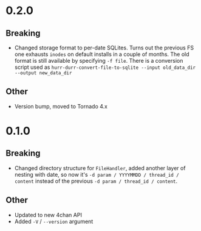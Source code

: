 # 0.2.0
## Breaking
 * Changed storage format to per-date SQLites. Turns out the previous FS one exhausts `inodes` on default installs
 in a couple of months. The old format is still available by specifying `-f file`. There is a conversion script
 used as `hurr-durr-convert-file-to-sqlite --input old_data_dir --output new_data_dir`

## Other
 * Version bump, moved to Tornado 4.x

# 0.1.0
## Breaking
 * Changed directory structure for `FileHandler`, added another layer of nesting with date, so now it's `-d param / YYYYMMDD / thread_id / content`
   instead of the previous `-d param / thread_id / content`.

## Other
 * Updated to new 4chan API
 * Added `-V` / `--version` argument
